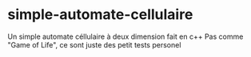 # simple-automate-cellulaire
Un simple automate céllulaire à deux dimension fait en c++
Pas comme "Game of Life", ce sont juste des petit tests personel
